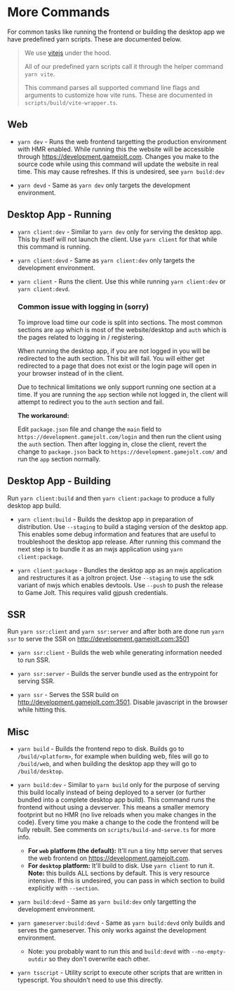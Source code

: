 # More Commands
For common tasks like running the frontend or building the desktop app we have predefined yarn scripts. These are documented below.

> We use [vitejs](https://vitejs.dev) under the hood.
>
> All of our predefined yarn scripts call it through the helper command `yarn vite`.
>
> This command parses all supported command line flags and arguments to customize how vite runs. These are documented in `scripts/build/vite-wrapper.ts`.

## Web
- `yarn dev` - Runs the web frontend targetting the production environment with HMR enabled. While running this the website will be accessible through https://development.gamejolt.com. Changes you make to the source code while using this command will update the website in real time. This may cause refreshes. If this is undesired, see `yarn build:dev`

- `yarn devd` - Same as `yarn dev` only targets the development environment.

## Desktop App - Running
- `yarn client:dev` - Similar to `yarn dev` only for serving the desktop app. This by itself will not launch the client. Use `yarn client` for that while this command is running.

- `yarn client:devd` - Same as `yarn client:dev` only targets the development environment.

- `yarn client` - Runs the client. Use this while running `yarn client:dev` or `yarn client:devd`.

  ### __Common issue with logging in (sorry)__
  To improve load time our code is split into sections. The most common sections are `app` which is most of the website/desktop  and `auth` which is the pages related to logging in / registering.

  When running the desktop app, if you are not logged in you will be redirected to the auth section. This bit will fail. You will either get redirected to a page that does not exist or the login page will open in your browser instead of in the client.

  Due to technical limitations we only support running one section at a time. If you are running the `app` section while not logged in, the client will attempt to redirect you to the `auth` section and fail.

  __The workaround:__

  Edit `package.json` file and change the `main` field to `https://development.gamejolt.com/login` and then run the client using the `auth` section. Then after logging in, close the client, revert the change to `package.json` back to `https://development.gamejolt.com/` and run the `app` section normally.

## Desktop App - Building
Run `yarn client:build` and then `yarn client:package` to produce a fully desktop app build.

- `yarn client:build` - Builds the desktop app in preparation of distribution. Use `--staging` to build a staging version of the desktop app. This enables some debug information and features that are useful to troubleshoot the desktop app release. After running this command the next step is to bundle it as an nwjs application using `yarn client:package`.

- `yarn client:package` - Bundles the desktop app as an nwjs application and restructures it as a joltron project. Use `--staging` to use the sdk variant of nwjs which enables devtools. Use `--push` to push the release to Game Jolt. This requires valid gjpush credentials.

## SSR
Run `yarn ssr:client` and `yarn ssr:server` and after both are done run `yarn ssr` to serve the SSR on http://development.gamejolt.com:3501

- `yarn ssr:client` - Builds the web while generating information needed to run SSR.

- `yarn ssr:server` - Builds the server bundle used as the entrypoint for serving SSR.

- `yarn ssr` - Serves the SSR build on http://development.gamejolt.com:3501. Disable javascript in the browser while hitting this.

## Misc
- `yarn build` - Builds the frontend repo to disk. Builds go to `/build/<platform>`, for example when building web, files will go to `/build/web`, and when building the desktop app they will go to `/build/desktop`.

- `yarn build:dev` - Similar to `yarn build` only for the purpose of serving this build locally instead of being deployed to a server (or further bundled into a complete desktop app build). This command runs the frontend without using a devserver. This means a smaller memory footprint but no HMR (no live reloads when you make changes in the code). Every time you make a change to the code the frontend will be fully rebuilt. See comments on `scripts/build-and-serve.ts` for more info.
  - __For `web` platform (the default):__ It'll run a tiny http server that serves the web frontend on https://development.gamejolt.com.
  - __For `desktop` platform:__ It'll build to disk. Use `yarn client` to run it. __Note:__ this builds ALL sections by default. This is very resource intensive. If this is undesired, you can pass in which section to build explicitly with `--section`.

- `yarn build:devd` - Same as `yarn build:dev` only targetting the development environment.

- `yarn gameserver:build:devd` - Same as `yarn build:devd` only builds and
  serves the gameserver. This only works against the development environment.

  * Note: you probably want to run this and `build:devd` with `--no-empty-outdir` so they don't overwrite each other.

- `yarn tsscript` - Utility script to execute other scripts that are written in typescript. You shouldn't need to use this directly.
